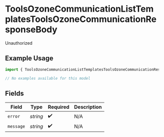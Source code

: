 # ToolsOzoneCommunicationListTemplatesToolsOzoneCommunicationResponseBody

Unauthorized

## Example Usage

```typescript
import { ToolsOzoneCommunicationListTemplatesToolsOzoneCommunicationResponseBody } from "bluesky/models/errors";

// No examples available for this model
```

## Fields

| Field              | Type               | Required           | Description        |
| ------------------ | ------------------ | ------------------ | ------------------ |
| `error`            | *string*           | :heavy_check_mark: | N/A                |
| `message`          | *string*           | :heavy_check_mark: | N/A                |
